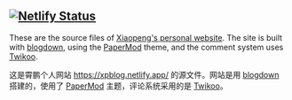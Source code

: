 [![Netlify Status](https://api.netlify.com/api/v1/badges/8ea7b081-dd22-4ced-9257-e2e37c489c64/deploy-status)](https://app.netlify.com/sites/xpblog/deploys)
---

These are the source files of [Xiaopeng's personal website](https://xpblog.netlify.app/). The site is built with [blogdown](https://github.com/rstudio/blogdown), using the [PaperMod](https://github.com/adityatelange/hugo-PaperMod/) theme, and the comment system uses [Twikoo](https://twikoo.js.org/).

这是霄鹏个人网站 <https://xpblog.netlify.app/> 的源文件。网站是用 [blogdown](https://github.com/rstudio/blogdown) 搭建的，使用了 [PaperMod](https://github.com/adityatelange/hugo-PaperMod/) 主题，评论系统采用的是 [Twikoo](https://twikoo.js.org/)。